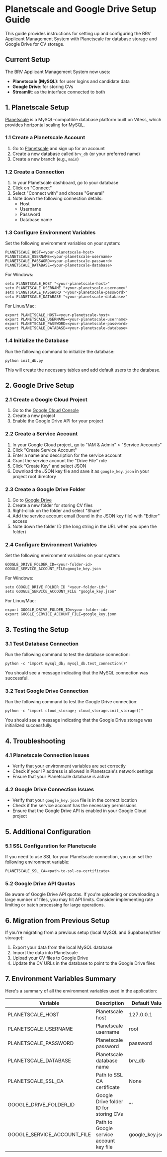 # Planetscale and Google Drive Setup Guide

This guide provides instructions for setting up and configuring the BRV Applicant Management System with Planetscale for database storage and Google Drive for CV storage.

## Current Setup

The BRV Applicant Management System now uses:

- **Planetscale (MySQL)**: for user logins and candidate data
- **Google Drive**: for storing CVs
- **Streamlit**: as the interface connected to both

## 1. Planetscale Setup

[Planetscale](https://planetscale.com/) is a MySQL-compatible database platform built on Vitess, which provides horizontal scaling for MySQL.

### 1.1 Create a Planetscale Account

1. Go to [Planetscale](https://planetscale.com/) and sign up for an account
2. Create a new database called `brv_db` (or your preferred name)
3. Create a new branch (e.g., `main`)

### 1.2 Create a Connection

1. In your Planetscale dashboard, go to your database
2. Click on "Connect"
3. Select "Connect with" and choose "General"
4. Note down the following connection details:
   - Host
   - Username
   - Password
   - Database name

### 1.3 Configure Environment Variables

Set the following environment variables on your system:

```
PLANETSCALE_HOST=<your-planetscale-host>
PLANETSCALE_USERNAME=<your-planetscale-username>
PLANETSCALE_PASSWORD=<your-planetscale-password>
PLANETSCALE_DATABASE=<your-planetscale-database>
```

For Windows:
```
setx PLANETSCALE_HOST "<your-planetscale-host>"
setx PLANETSCALE_USERNAME "<your-planetscale-username>"
setx PLANETSCALE_PASSWORD "<your-planetscale-password>"
setx PLANETSCALE_DATABASE "<your-planetscale-database>"
```

For Linux/Mac:
```
export PLANETSCALE_HOST=<your-planetscale-host>
export PLANETSCALE_USERNAME=<your-planetscale-username>
export PLANETSCALE_PASSWORD=<your-planetscale-password>
export PLANETSCALE_DATABASE=<your-planetscale-database>
```

### 1.4 Initialize the Database

Run the following command to initialize the database:

```
python init_db.py
```

This will create the necessary tables and add default users to the database.

## 2. Google Drive Setup

### 2.1 Create a Google Cloud Project

1. Go to the [Google Cloud Console](https://console.cloud.google.com/)
2. Create a new project
3. Enable the Google Drive API for your project

### 2.2 Create a Service Account

1. In your Google Cloud project, go to "IAM & Admin" > "Service Accounts"
2. Click "Create Service Account"
3. Enter a name and description for the service account
4. Grant the service account the "Drive File" role
5. Click "Create Key" and select JSON
6. Download the JSON key file and save it as `google_key.json` in your project root directory

### 2.3 Create a Google Drive Folder

1. Go to [Google Drive](https://drive.google.com/)
2. Create a new folder for storing CV files
3. Right-click on the folder and select "Share"
4. Add the service account email (found in the JSON key file) with "Editor" access
5. Note down the folder ID (the long string in the URL when you open the folder)

### 2.4 Configure Environment Variables

Set the following environment variables on your system:

```
GOOGLE_DRIVE_FOLDER_ID=<your-folder-id>
GOOGLE_SERVICE_ACCOUNT_FILE=google_key.json
```

For Windows:
```
setx GOOGLE_DRIVE_FOLDER_ID "<your-folder-id>"
setx GOOGLE_SERVICE_ACCOUNT_FILE "google_key.json"
```

For Linux/Mac:
```
export GOOGLE_DRIVE_FOLDER_ID=<your-folder-id>
export GOOGLE_SERVICE_ACCOUNT_FILE=google_key.json
```

## 3. Testing the Setup

### 3.1 Test Database Connection

Run the following command to test the database connection:

```
python -c "import mysql_db; mysql_db.test_connection()"
```

You should see a message indicating that the MySQL connection was successful.

### 3.2 Test Google Drive Connection

Run the following command to test the Google Drive connection:

```
python -c "import cloud_storage; cloud_storage.init_storage()"
```

You should see a message indicating that the Google Drive storage was initialized successfully.

## 4. Troubleshooting

### 4.1 Planetscale Connection Issues

- Verify that your environment variables are set correctly
- Check if your IP address is allowed in Planetscale's network settings
- Ensure that your Planetscale database is active

### 4.2 Google Drive Connection Issues

- Verify that your `google_key.json` file is in the correct location
- Check if the service account has the necessary permissions
- Ensure that the Google Drive API is enabled in your Google Cloud project

## 5. Additional Configuration

### 5.1 SSL Configuration for Planetscale

If you need to use SSL for your Planetscale connection, you can set the following environment variable:

```
PLANETSCALE_SSL_CA=<path-to-ssl-ca-certificate>
```

### 5.2 Google Drive API Quotas

Be aware of Google Drive API quotas. If you're uploading or downloading a large number of files, you may hit API limits. Consider implementing rate limiting or batch processing for large operations.

## 6. Migration from Previous Setup

If you're migrating from a previous setup (local MySQL and Supabase/other storage):

1. Export your data from the local MySQL database
2. Import the data into Planetscale
3. Upload your CV files to Google Drive
4. Update the CV URLs in the database to point to the Google Drive files

## 7. Environment Variables Summary

Here's a summary of all the environment variables used in the application:

| Variable | Description | Default Value |
|----------|-------------|---------------|
| PLANETSCALE_HOST | Planetscale host | 127.0.0.1 |
| PLANETSCALE_USERNAME | Planetscale username | root |
| PLANETSCALE_PASSWORD | Planetscale password | password |
| PLANETSCALE_DATABASE | Planetscale database name | brv_db |
| PLANETSCALE_SSL_CA | Path to SSL CA certificate | None |
| GOOGLE_DRIVE_FOLDER_ID | Google Drive folder ID for storing CVs | "" |
| GOOGLE_SERVICE_ACCOUNT_FILE | Path to Google service account key file | google_key.json |